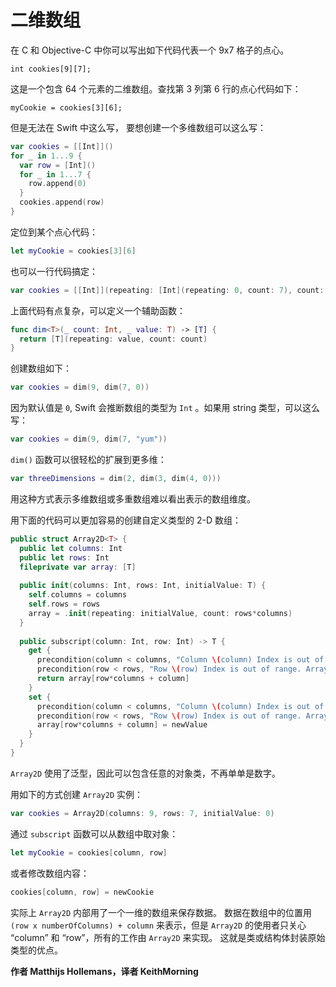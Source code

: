 # 二维数组

在 C 和 Objective-C 中你可以写出如下代码代表一个 9x7 格子的点心。

	int cookies[9][7];

这是一个包含 64 个元素的二维数组。查找第 3 列第 6 行的点心代码如下：



	myCookie = cookies[3][6];

但是无法在 Swift 中这么写， 要想创建一个多维数组可以这么写：

```swift
var cookies = [[Int]]()
for _ in 1...9 {
  var row = [Int]()
  for _ in 1...7 {
    row.append(0)
  }
  cookies.append(row)
}
```

定位到某个点心代码：

```swift
let myCookie = cookies[3][6]
```

也可以一行代码搞定：

```swift
var cookies = [[Int]](repeating: [Int](repeating: 0, count: 7), count: 9)
```

上面代码有点复杂，可以定义一个辅助函数：

```swift
func dim<T>(_ count: Int, _ value: T) -> [T] {
  return [T](repeating: value, count: count)
}
```

创建数组如下：

```swift
var cookies = dim(9, dim(7, 0))
```

因为默认值是 `0`, Swift 会推断数组的类型为 `Int` 。如果用 string 类型，可以这么写：

```swift
var cookies = dim(9, dim(7, "yum"))
```

`dim()` 函数可以很轻松的扩展到更多维：

```swift
var threeDimensions = dim(2, dim(3, dim(4, 0)))
```

用这种方式表示多维数组或多重数组难以看出表示的数组维度。

用下面的代码可以更加容易的创建自定义类型的 2-D 数组：

```swift
public struct Array2D<T> {
  public let columns: Int
  public let rows: Int
  fileprivate var array: [T]
  
  public init(columns: Int, rows: Int, initialValue: T) {
    self.columns = columns
    self.rows = rows
    array = .init(repeating: initialValue, count: rows*columns)
  }
  
  public subscript(column: Int, row: Int) -> T {
    get {
      precondition(column < columns, "Column \(column) Index is out of range. Array<T>(columns: \(columns), rows:\(rows))")
      precondition(row < rows, "Row \(row) Index is out of range. Array<T>(columns: \(columns), rows:\(rows))")
      return array[row*columns + column]
    }
    set {
      precondition(column < columns, "Column \(column) Index is out of range. Array<T>(columns: \(columns), rows:\(rows))")
      precondition(row < rows, "Row \(row) Index is out of range. Array<T>(columns: \(columns), rows:\(rows))")
      array[row*columns + column] = newValue
    }
  }
}
```

`Array2D` 使用了泛型，因此可以包含任意的对象类，不再单单是数字。

用如下的方式创建 `Array2D` 实例：

```swift
var cookies = Array2D(columns: 9, rows: 7, initialValue: 0)
```

通过 `subscript` 函数可以从数组中取对象：

```swift
let myCookie = cookies[column, row]
```

或者修改数组内容：

```swift
cookies[column, row] = newCookie
```

实际上 `Array2D` 内部用了一个一维的数组来保存数据。 数据在数组中的位置用 `(row x numberOfColumns) + column` 来表示，但是 `Array2D` 的使用者只关心 “column” 和 “row”，所有的工作由 `Array2D` 来实现。 这就是类或结构体封装原始类型的优点。

**作者 Matthijs Hollemans，译者 KeithMorning**